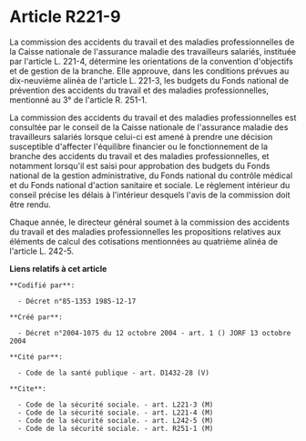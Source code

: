 # Article R221-9

La commission des accidents du travail et des maladies professionnelles de la Caisse nationale de l'assurance maladie des
travailleurs salariés, instituée par l'article L. 221-4, détermine les orientations de la convention d'objectifs et de
gestion de la branche. Elle approuve, dans les conditions prévues au dix-neuvième alinéa de l'article L. 221-3, les budgets
du Fonds national de prévention des accidents du travail et des maladies professionnelles, mentionné au 3° de l'article R.
251-1.

La commission des accidents du travail et des maladies professionnelles est consultée par le conseil de la Caisse nationale
de l'assurance maladie des travailleurs salariés lorsque celui-ci est amené à prendre une décision susceptible d'affecter
l'équilibre financier ou le fonctionnement de la branche des accidents du travail et des maladies professionnelles, et
notamment lorsqu'il est saisi pour approbation des budgets du Fonds national de la gestion administrative, du Fonds national
du contrôle médical et du Fonds national d'action sanitaire et sociale. Le règlement intérieur du conseil précise les délais
à l'intérieur desquels l'avis de la commission doit être rendu.

Chaque année, le directeur général soumet à la commission des accidents du travail et des maladies professionnelles les
propositions relatives aux éléments de calcul des cotisations mentionnées au quatrième alinéa de l'article L. 242-5.

**Liens relatifs à cet article**

	**Codifié par**:

	  - Décret n°85-1353 1985-12-17

	**Créé par**:

	  - Décret n°2004-1075 du 12 octobre 2004 - art. 1 () JORF 13 octobre 2004

	**Cité par**:

	  - Code de la santé publique - art. D1432-28 (V)

	**Cite**:

	  - Code de la sécurité sociale. - art. L221-3 (M)
	  - Code de la sécurité sociale. - art. L221-4 (M)
	  - Code de la sécurité sociale. - art. L242-5 (M)
	  - Code de la sécurité sociale. - art. R251-1 (M)
